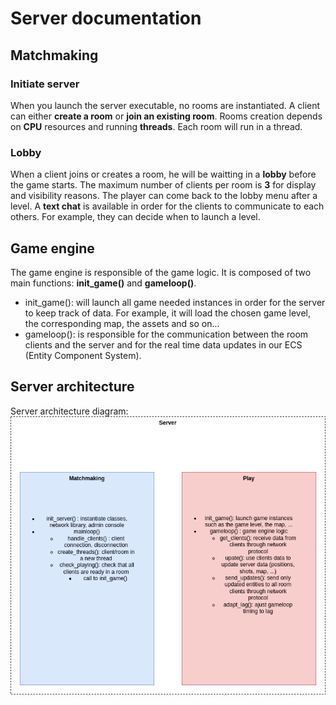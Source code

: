 # Server documentation

## Matchmaking
### Initiate server
When you launch the server executable, no rooms are instantiated. A client can either **create a room** or **join an existing room**. Rooms creation depends on **CPU** resources and running **threads**. Each room will run in a thread.
### Lobby
When a client joins or creates a room, he will be waitting in a **lobby** before the game starts. The maximum number of clients per room is **3** for display and visibility reasons. The player can come back to the lobby menu after a level. A **text chat** is available in order for the clients to communicate to each others. For example, they can decide when to launch a level.

## Game engine
The game engine is responsible of the game logic. It is composed of two main functions: **init_game()** and **gameloop()**.
- init_game(): will launch all game needed instances in order for the server to keep track of data. For example, it will load the chosen game level, the corresponding map, the assets and so on...
- gameloop(): is responsible for the communication between the room clients and the server and for the real time data updates in our ECS (Entity Component System).

## Server architecture
Server architecture diagram:
![image](./Server_architecture.png)